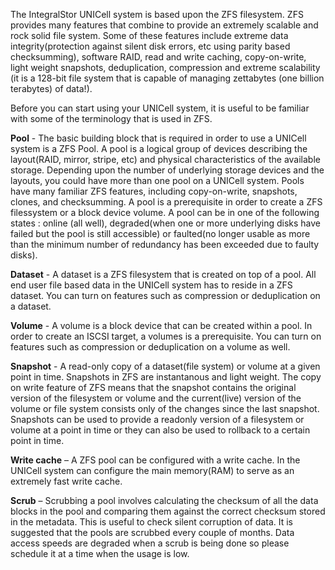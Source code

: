 The IntegralStor UNICell system is based upon the ZFS filesystem. ZFS provides many features that combine to provide an extremely scalable and rock solid file system. Some of these features include extreme data integrity(protection against silent disk errors, etc using parity based checksumming), software RAID, read and write caching, copy-on-write, light weight snapshots, deduplication, compression and extreme scalability (it is a 128-bit file system that is capable of managing zettabytes (one billion terabytes) of data!).

Before you can start using your UNICell system, it is useful to be familiar with some of the terminology that is used in ZFS.

**Pool** - The basic building block that is required in order to use a UNICell system is a ZFS Pool. A pool is a logical group of devices describing the layout(RAID, mirror, stripe, etc) and physical characteristics of the available storage. Depending upon the number of underlying storage devices and the layouts, you could have more than one pool on a UNICell system. Pools have many familiar ZFS features, including copy-on-write, snapshots, clones, and checksumming. A pool is a prerequisite in order to create a ZFS filessystem or a block device volume.
A pool can be in one of the following states : online (all well), degraded(when one or more underlying disks have failed but the pool is still accessible) or faulted(no longer usable as more than the minimum number of redundancy has been exceeded due to faulty disks).

**Dataset** - A dataset is a ZFS filesystem that is created on top of a pool. All end user file based data in the UNICell system has to reside in a ZFS dataset. You can turn on features such as compression or deduplication on a dataset.

**Volume** - A volume is a block device that can be created within a pool. In order to create an ISCSI target, a volumes is a prerequisite. You can turn on features such as compression or deduplication on a volume as well.

**Snapshot** - A read-only copy of a dataset(file system) or volume at a given point in time.
Snapshots in ZFS are instantanous and light weight. The copy on write feature of ZFS means that the snapshot contains the original version of the filesystem or volume and the current(live) version of the volume or file system consists only of the changes since the last snapshot.
Snapshots can be used to provide a readonly version of a filesystem or volume at a point in time or they can also be used to rollback to a certain point in time.

**Write cache** – A ZFS pool can be configured with a write cache. In the UNICell system can configure the main memory(RAM) to serve as an extremely fast write cache.

**Scrub** – Scrubbing a pool involves calculating the checksum of all the data blocks in the pool and comparing them against the correct checksum stored in the metadata. This is useful to check silent corruption of data. It is suggested that the pools are scrubbed every couple of months. Data access speeds are degraded when a scrub is being done so please schedule it at a time when the usage is low.
